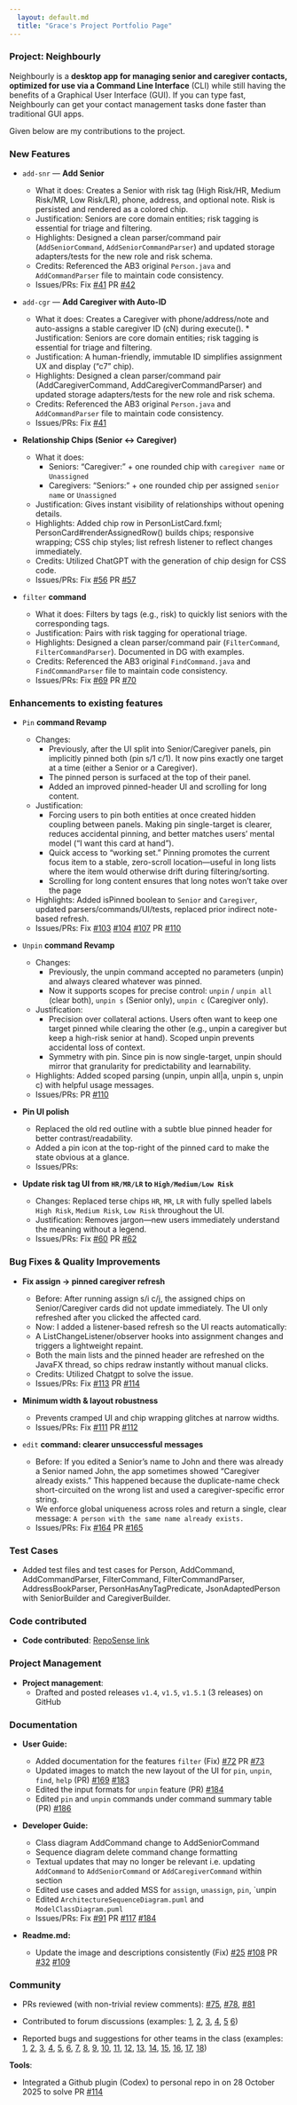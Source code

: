 ```yaml
---
  layout: default.md
  title: "Grace's Project Portfolio Page"
---
```



### Project: Neighbourly

Neighbourly is a **desktop app for managing senior and caregiver contacts, optimized for use via a Command Line Interface** (CLI) while still having the benefits of a Graphical User Interface (GUI). If you can type fast, Neighbourly can get your contact management tasks done faster than traditional GUI apps.

Given below are my contributions to the project.

### New Features
* `add-snr` — **Add Senior**
    * What it does: Creates a Senior with risk tag (High Risk/HR, Medium Risk/MR, Low Risk/LR), phone, address, and optional note. Risk is persisted and rendered as a colored chip.
    * Justification: Seniors are core domain entities; risk tagging is essential for triage and filtering.
    * Highlights: Designed a clean parser/command pair (`AddSeniorCommand`, `AddSeniorCommandParser`) and updated storage adapters/tests for the new role and risk schema.
    * Credits: Referenced the AB3 original `Person.java` and `AddCommandParser` file to maintain code consistency.
    * Issues/PRs: Fix [\#41](https://github.com/AY2526S1-CS2103-F13-4/tp/issues/41) PR [\#42](https://github.com/AY2526S1-CS2103-F13-4/tp/pull/42)


* `add-cgr` — **Add Caregiver with Auto-ID**
    * What it does: Creates a Caregiver with phone/address/note and auto-assigns a stable caregiver ID (cN) during execute().    * Justification: Seniors are core domain entities; risk tagging is essential for triage and filtering.
    * Justification: A human-friendly, immutable ID simplifies assignment UX and display (“c7” chip). 
    * Highlights: Designed a clean parser/command pair (AddCaregiverCommand, AddCaregiverCommandParser) and updated storage adapters/tests for the new role and risk schema.
    * Credits: Referenced the AB3 original `Person.java` and `AddCommandParser` file to maintain code consistency.
    * Issues/PRs: Fix [\#41](https://github.com/AY2526S1-CS2103-F13-4/tp/issues/41)


* **Relationship Chips (Senior ↔ Caregiver)**
    * What it does:
        * Seniors: “Caregiver:” + one rounded chip with `caregiver name` or `Unassigned`
        * Caregivers: “Seniors:” + one rounded chip per assigned `senior name` or `Unassigned`
    * Justification: Gives instant visibility of relationships without opening details.
    * Highlights: Added chip row in PersonListCard.fxml; PersonCard#renderAssignedRow() builds chips; responsive wrapping; CSS chip styles; list refresh listener to reflect changes immediately.
    * Credits: Utilized ChatGPT with the generation of chip design for CSS code.
    * Issues/PRs: Fix [\#56](https://github.com/AY2526S1-CS2103-F13-4/tp/issues/56) PR [\#57](https://github.com/AY2526S1-CS2103-F13-4/tp/pull/57)


* `filter` **command**
    * What it does: Filters by tags (e.g., risk) to quickly list seniors with the corresponding tags.
    * Justification: Pairs with risk tagging for operational triage.
    * Highlights: Designed a clean parser/command pair (`FilterCommand`, `FilterCommandParser`). Documented in DG with examples.
    * Credits: Referenced the AB3 original `FindCommand.java` and `FindCommandParser` file to maintain code consistency.
    * Issues/PRs: Fix [\#69](https://github.com/AY2526S1-CS2103-F13-4/tp/issues/69) PR [\#70](https://github.com/AY2526S1-CS2103-F13-4/tp/pull/70) 
      

### Enhancements to existing features

* `Pin` **command Revamp**
    * Changes:
        * Previously, after the UI split into Senior/Caregiver panels, pin implicitly pinned both (pin s/1 c/1). It now pins exactly one target at a time (either a Senior or a Caregiver). 
        * The pinned person is surfaced at the top of their panel.
        * Added an improved pinned-header UI and scrolling for long content.
    * Justification: 
        * Forcing users to pin both entities at once created hidden coupling between panels. Making pin single-target is clearer, reduces accidental pinning, and better matches users’ mental model (“I want this card at hand”).
        * Quick access to “working set.” Pinning promotes the current focus item to a stable, zero-scroll location—useful in long lists where the item would otherwise drift during filtering/sorting.
        * Scrolling for long content ensures that long notes won’t take over the page
    * Highlights: Added isPinned boolean to `Senior` and `Caregiver`, updated parsers/commands/UI/tests, replaced prior indirect note-based refresh.
    * Issues/PRs: Fix [\#103](https://github.com/AY2526S1-CS2103-F13-4/tp/issues/103) [\#104](https://github.com/AY2526S1-CS2103-F13-4/tp/issues/104) [\#107](https://github.com/AY2526S1-CS2103-F13-4/tp/issues/107) PR [\#110](https://github.com/AY2526S1-CS2103-F13-4/tp/pull/110)


* `Unpin` **command Revamp**
    * Changes:
        * Previously, the unpin command accepted no parameters (unpin) and always cleared whatever was pinned.
        * Now it supports scopes for precise control: `unpin` / `unpin all` (clear both), `unpin s` (Senior only), `unpin c` (Caregiver only).
    * Justification:
        * Precision over collateral actions. Users often want to keep one target pinned while clearing the other (e.g., unpin a caregiver but keep a high-risk senior at hand). Scoped unpin prevents accidental loss of context.
        * Symmetry with pin. Since pin is now single-target, unpin should mirror that granularity for predictability and learnability.
    * Highlights: Added scoped parsing (unpin, unpin all|a, unpin s, unpin c) with helpful usage messages.
    * Issues/PRs: PR [\#110](https://github.com/AY2526S1-CS2103-F13-4/tp/pull/110)


* **Pin UI polish**
    * Replaced the old red outline with a subtle blue pinned header for better contrast/readability.
    * Added a pin icon at the top-right of the pinned card to make the state obvious at a glance.
    * Issues/PRs:


* **Update risk tag UI from `HR/MR/LR` to `High/Medium/Low Risk`**
    * Changes: Replaced terse chips `HR`, `MR`, `LR` with fully spelled labels `High Risk`, `Medium Risk`, `Low Risk` throughout the UI.
    * Justification: Removes jargon—new users immediately understand the meaning without a legend.
    * Issues/PRs: Fix [\#60](https://github.com/AY2526S1-CS2103-F13-4/tp/issues/60) PR [\#62](https://github.com/AY2526S1-CS2103-F13-4/tp/pull/62)


### Bug Fixes & Quality Improvements

* **Fix assign → pinned caregiver refresh**
    * Before: After running assign s/i c/j, the assigned chips on Senior/Caregiver cards did not update immediately. The UI only refreshed after you clicked the affected card.
    * Now: I added a listener-based refresh so the UI reacts automatically:
    * A ListChangeListener/observer hooks into assignment changes and triggers a lightweight repaint. 
    * Both the main lists and the pinned header are refreshed on the JavaFX thread, so chips redraw instantly without manual clicks.
    * Credits: Utilized Chatgpt to solve the issue.
    * Issues/PRs: Fix [\#113](https://github.com/AY2526S1-CS2103-F13-4/tp/issues/113) PR [\#114](https://github.com/AY2526S1-CS2103-F13-4/tp/pull/114)


* **Minimum width & layout robustness**
    * Prevents cramped UI and chip wrapping glitches at narrow widths.
    * Issues/PRs: Fix [\#111](https://github.com/AY2526S1-CS2103-F13-4/tp/issues/111) PR [\#112](https://github.com/AY2526S1-CS2103-F13-4/tp/pull/112)


* `edit` **command: clearer unsuccessful messages**
    * Before: If you edited a Senior’s name to John and there was already a Senior named John, the app sometimes showed “Caregiver already exists.” This happened because the duplicate-name check short-circuited on the wrong list and used a caregiver-specific error string.
    * We enforce global uniqueness across roles and return a single, clear message:
      `A person with the same name already exists.`
    * Issues/PRs: Fix [\#164](https://github.com/AY2526S1-CS2103-F13-4/tp/issues/164) PR [\#165](https://github.com/AY2526S1-CS2103-F13-4/tp/pull/165)

### Test Cases
* Added test files and test cases for Person, AddCommand, AddCommandParser, FilterCommand, FilterCommandParser, AddressBookParser, PersonHasAnyTagPredicate, JsonAdaptedPerson with SeniorBuilder and CaregiverBuilder.

### Code contributed
* **Code contributed**: [RepoSense link](https://nus-cs2103-ay2526s1.github.io/tp-dashboard/?search=&sort=groupTitle&sortWithin=title&timeframe=commit&mergegroup=&groupSelect=groupByRepos&breakdown=true&checkedFileTypes=docs~functional-code~test-code~other&since=2025-09-19T00%3A00%3A00&filteredFileName=&tabOpen=true&tabType=authorship&tabAuthor=Gracesong146&tabRepo=AY2526S1-CS2103-F13-4%2Ftp%5Bmaster%5D&authorshipIsMergeGroup=false&authorshipFileTypes=docs~functional-code~test-code&authorshipIsBinaryFileTypeChecked=false&authorshipIsIgnoredFilesChecked=false)

### Project Management
* **Project management**:
    * Drafted and posted releases `v1.4`, `v1.5`, `v1.5.1` (3 releases) on GitHub

### Documentation
* **User Guide:**
    * Added documentation for the features `filter` (Fix) [\#72](https://github.com/AY2526S1-CS2103-F13-4/tp/issues/72) PR [\#73](https://github.com/AY2526S1-CS2103-F13-4/tp/pull/73)
    * Updated images to match the new layout of the UI for `pin`, `unpin`, `find`, `help` (PR) [\#169](https://github.com/AY2526S1-CS2103-F13-4/tp/pull/169) [\#183](https://github.com/AY2526S1-CS2103-F13-4/tp/pull/183)
    * Edited the input formats for `unpin` feature (PR) [\#184](https://github.com/AY2526S1-CS2103-F13-4/tp/pull/184)
    * Edited `pin` and `unpin` commands under command summary table (PR) [\#186](https://github.com/AY2526S1-CS2103-F13-4/tp/pull/186)


* **Developer Guide:**
    * Class diagram AddCommand change to AddSeniorCommand
    * Sequence diagram delete command change formatting
    * Textual updates that may no longer be relevant i.e. updating `AddCommand` to `AddSeniorCommand` or `AddCaregiverCommand` within section
    * Edited use cases and added MSS for `assign`, `unassign`, `pin`, `unpin
    * Edited `ArchitectureSequenceDiagram.puml` and `ModelClassDiagram.puml`
    * Issues/PRs: Fix [\#91](https://github.com/AY2526S1-CS2103-F13-4/tp/issues/91) PR [\#117](https://github.com/AY2526S1-CS2103-F13-4/tp/pull/117) [\#184](https://github.com/AY2526S1-CS2103-F13-4/tp/pull/184)


* **Readme.md:**
    * Update the image and descriptions consistently (Fix) [\#25](https://github.com/AY2526S1-CS2103-F13-4/tp/issues/25) [\#108](https://github.com/AY2526S1-CS2103-F13-4/tp/issues/108) PR [\#32](https://github.com/AY2526S1-CS2103-F13-4/tp/pull/32) [\#109](https://github.com/AY2526S1-CS2103-F13-4/tp/pull/109)

### **Community**
* PRs reviewed (with non-trivial review comments):
[\#75](https://github.com/AY2526S1-CS2103-F13-4/tp/pull/75),
[\#78](https://github.com/AY2526S1-CS2103-F13-4/tp/pull/78),
[\#81](https://github.com/AY2526S1-CS2103-F13-4/tp/pull/81)

* Contributed to forum discussions (examples:
[1](https://github.com/nus-cs2103-AY2526S1/forum/issues/72),
[2](https://github.com/nus-cs2103-AY2526S1/forum/issues/79),
[3](https://github.com/nus-cs2103-AY2526S1/forum/issues/96),
[4](https://github.com/nus-cs2103-AY2526S1/forum/issues/129),
[5](https://github.com/nus-cs2103-AY2526S1/forum/issues/134)
[6](https://github.com/nus-cs2103-AY2526S1/forum/issues/185))

* Reported bugs and suggestions for other teams in the class
(examples:
[1](https://github.com/AY2526S1-CS2103T-F12-3/tp/issues/215),
[2](https://github.com/AY2526S1-CS2103T-F12-3/tp/issues/216),
[3](https://github.com/AY2526S1-CS2103T-F12-3/tp/issues/217),
[4](https://github.com/AY2526S1-CS2103T-F12-3/tp/issues/228),
[5](https://github.com/AY2526S1-CS2103T-F12-3/tp/issues/232),
[6](https://github.com/AY2526S1-CS2103T-F12-3/tp/issues/237),
[7](https://github.com/AY2526S1-CS2103T-F12-3/tp/issues/290),
[8](https://github.com/AY2526S1-CS2103T-F12-3/tp/issues/292),
[9](https://github.com/AY2526S1-CS2103T-F12-3/tp/issues/293),
[10](https://github.com/AY2526S1-CS2103T-F12-3/tp/issues/294),
[11](https://github.com/AY2526S1-CS2103T-F12-3/tp/issues/295),
[12](https://github.com/AY2526S1-CS2103T-F12-3/tp/issues/296),
[13](https://github.com/AY2526S1-CS2103T-F12-3/tp/issues/297),
[14](https://github.com/AY2526S1-CS2103T-F12-3/tp/issues/298),
[15](https://github.com/AY2526S1-CS2103T-F12-3/tp/issues/219),
[16](https://github.com/AY2526S1-CS2103T-F12-3/tp/issues/220),
[17](https://github.com/AY2526S1-CS2103T-F12-3/tp/issues/281),
[18](https://github.com/AY2526S1-CS2103T-F12-3/tp/issues/285))

**Tools**:
* Integrated a Github plugin (Codex) to personal repo in on 28 October 2025 to solve PR [\#114](https://github.com/AY2526S1-CS2103-F13-4/tp/pull/114)
